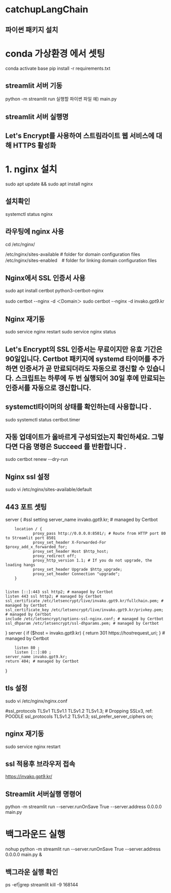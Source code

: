 # catchupLangChain
## 파이썬 패키지 설치
# conda 가상환경 에서 셋팅
conda activate base
pip install -r requirements.txt 

## streamlit 서버 기동
python -m streamlit run 실행할 파이쎤 파일 예) main.py

## streamlit 서버 실행명


## Let's Encrypt를 사용하여 스트림라이트 웹 서비스에 대해 HTTPS 활성화 
# 1. nginx 설치
sudo apt update && sudo apt install nginx
## 설치확인 
systemctl status nginx

## 라우팅에 nginx 사용
cd /etc/nginx/

/etc/nginx/sites-available  # folder for domain configuration files
/etc/nginx/sites-enabled　# folder for linking domain configuration files

## Nginx에서 SSL 인증서 사용
sudo apt install certbot python3-certbot-nginx

sudo certbot --nginx -d ＜Domain＞
sudo certbot --nginx -d invako.gpt9.kr

## Nginx 재기동
sudo service nginx restart
sudo service nginx status 

## Let's Encrypt의 SSL 인증서는 무료이지만 유효 기간은 90일입니다. Certbot 패키지에 systemd 타이머를 추가하면 인증서가 곧 만료되더라도 자동으로 갱신할 수 있습니다. 스크립트는 하루에 두 번 실행되어 30일 후에 만료되는 인증서를 자동으로 갱신합니다.
## systemctl타이머의 상태를 확인하는데 사용합니다 .
sudo systemctl status certbot.timer
## 자동 업데이트가 올바르게 구성되었는지 확인하세요. 그렇다면 다음 명령은 Succeed 를 반환합니다 .
sudo certbot renew --dry-run

## Nginx ssl 설정
sudo vi /etc/nginx/sites-available/default
## 443 포트 셋팅
server {
        #ssl setting
        server_name invako.gpt9.kr; # managed by Certbot

        location / {
                proxy_pass http://0.0.0.0:8501/; # Route from HTTP port 80 to Streamlit port 8501
                proxy_set_header X-Forwarded-For $proxy_add_x_forwarded_for;
                proxy_set_header Host $http_host;
                proxy_redirect off;
                proxy_http_version 1.1; # If you do not upgrade, the loading hangs
                proxy_set_header Upgrade $http_upgrade;
                proxy_set_header Connection "upgrade";
        }


    listen [::]:443 ssl http2; # managed by Certbot
    listen 443 ssl http2; # managed by Certbot
    ssl_certificate /etc/letsencrypt/live/invako.gpt9.kr/fullchain.pem; # managed by Certbot
    ssl_certificate_key /etc/letsencrypt/live/invako.gpt9.kr/privkey.pem; # managed by Certbot
    include /etc/letsencrypt/options-ssl-nginx.conf; # managed by Certbot
    ssl_dhparam /etc/letsencrypt/ssl-dhparams.pem; # managed by Certbot

} 
server {
    if ($host = invako.gpt9.kr) {
        return 301 https://$host$request_uri;
    } # managed by Certbot

        listen 80 ;
        listen [::]:80 ;
    server_name invako.gpt9.kr;
    return 404; # managed by Certbot

}

## tls 설정
sudo vi /etc/nginx/nginx.conf

#ssl_protocols TLSv1 TLSv1.1 TLSv1.2 TLSv1.3; # Dropping SSLv3, ref: POODLE
        ssl_protocols TLSv1.2 TLSv1.3;
        ssl_prefer_server_ciphers on;

## nginx 재기동
sudo service nginx restart

## ssl 적용후 브라우저 접속
https://invako.gpt9.kr/

## Streamlit 서버실행 명령어
python -m streamlit run --server.runOnSave True --server.address 0.0.0.0 main.py

# 백그라운드 실행
nohup python -m streamlit run --server.runOnSave True --server.address 0.0.0.0 main.py &

## 백그라운 실행 확인
ps -ef|grep streamlit
kill -9 168144

